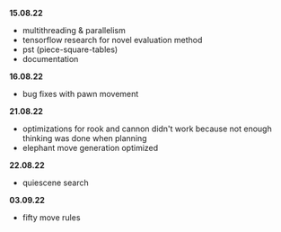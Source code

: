 **15.08.22**
* multithreading & parallelism
* tensorflow research for novel evaluation method
* pst (piece-square-tables)
* documentation

**16.08.22**
* bug fixes with pawn movement

**21.08.22**
* optimizations for rook and cannon didn't work because not enough thinking was done when planning
* elephant move generation optimized

**22.08.22**
* quiescene search

**03.09.22**
* fifty move rules